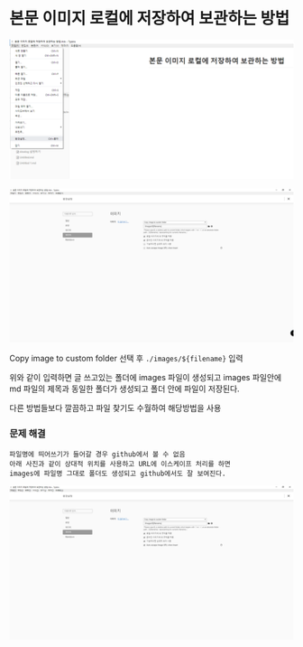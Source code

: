 # 본문 이미지 로컬에 저장하여 보관하는 방법

![1567663267952](images/%EB%B3%B8%EB%AC%B8%20%EC%9D%B4%EB%AF%B8%EC%A7%80%20%EB%A1%9C%EC%BB%AC%EC%97%90%20%EC%A0%80%EC%9E%A5%ED%95%98%EC%97%AC%20%EB%B3%B4%EA%B4%80%ED%95%98%EB%8A%94%20%EB%B0%A9%EB%B2%95/1567663267952.png)



![1567663309985](images/%EB%B3%B8%EB%AC%B8%20%EC%9D%B4%EB%AF%B8%EC%A7%80%20%EB%A1%9C%EC%BB%AC%EC%97%90%20%EC%A0%80%EC%9E%A5%ED%95%98%EC%97%AC%20%EB%B3%B4%EA%B4%80%ED%95%98%EB%8A%94%20%EB%B0%A9%EB%B2%95/1567663309985.png)

Copy image to custom folder 선택 후 
`./images/${filename}` 입력

위와 같이 입력하면 글 쓰고있는 폴더에 images 파일이 생성되고 
images 파일안에 md 파일의 제목과 동일한 폴더가 생성되고 폴더 안에 파일이 저장된다. 

다른 방법들보다 깔끔하고 파일 찾기도 수월하여 해당방법을 사용



### 문제 해결

```
파일명에 띄어쓰기가 들어갈 경우 github에서 볼 수 없음
아래 사진과 같이 상대적 위치를 사용하고 URL에 이스케이프 처리를 하면 
images에 파일명 그대로 폴더도 생성되고 github에서도 잘 보여진다. 
```

![1567663172073](images/%EB%B3%B8%EB%AC%B8%20%EC%9D%B4%EB%AF%B8%EC%A7%80%20%EB%A1%9C%EC%BB%AC%EC%97%90%20%EC%A0%80%EC%9E%A5%ED%95%98%EC%97%AC%20%EB%B3%B4%EA%B4%80%ED%95%98%EB%8A%94%20%EB%B0%A9%EB%B2%95/1567663172073.png)